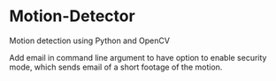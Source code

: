 # Motion-Detector
Motion detection using Python and OpenCV

Add email in command line argument to have option to enable security mode, which sends email of a short footage of the motion.
